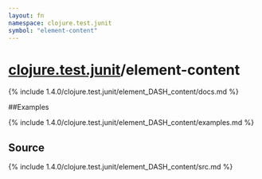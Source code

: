 ```yaml
---
layout: fn
namespace: clojure.test.junit
symbol: "element-content"
---
```


# [clojure.test.junit](../)/element-content

{% include 1.4.0/clojure.test.junit/element_DASH_content/docs.md %}

##Examples

{% include 1.4.0/clojure.test.junit/element_DASH_content/examples.md %}
## Source
{% include 1.4.0/clojure.test.junit/element_DASH_content/src.md %}

